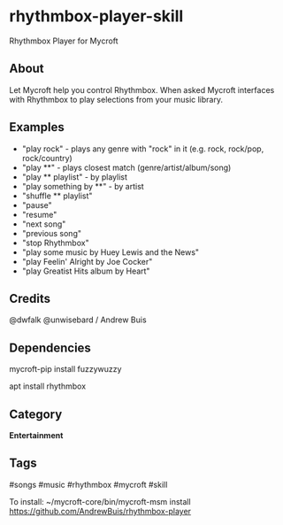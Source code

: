 # rhythmbox-player-skill
Rhythmbox Player for Mycroft
## About 
Let Mycroft help you control Rhythmbox. When asked Mycroft interfaces with Rhythmbox to play selections from your music library. 

## Examples 
* "play rock" - plays any genre with "rock" in it (e.g. rock, rock/pop, rock/country)
* "play **" - plays closest match (genre/artist/album/song)
* "play ** playlist" - by playlist
* "play something by **" - by artist
* "shuffle ** playlist"
* "pause"
* "resume"
* "next song"
* "previous song"
* "stop Rhythmbox"
* "play some music by Huey Lewis and the News"
* "play Feelin' Alright by Joe Cocker"
* "play Greatist Hits album by Heart"

## Credits 
@dwfalk
@unwisebard / Andrew Buis

## Dependencies
mycroft-pip install fuzzywuzzy

apt install rhythmbox

## Category
**Entertainment**

## Tags
#songs
#music
#rhythmbox
#mycroft
#skill

To install:
~/mycroft-core/bin/mycroft-msm install https://github.com/AndrewBuis/rhythmbox-player